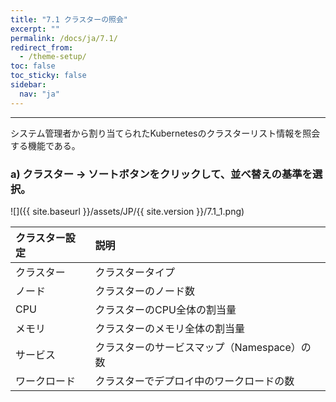 ```yaml
---
title: "7.1 クラスターの照会"
excerpt: ""
permalink: /docs/ja/7.1/
redirect_from:
  - /theme-setup/
toc: false
toc_sticky: false
sidebar:
  nav: "ja"
---
```



---

システム管理者から割り当てられたKubernetesのクラスターリスト情報を照会する機能である。

### a\) クラスター → ソートボタンをクリックして、並べ替えの基準を選択。
![]({{ site.baseurl }}/assets/JP/{{ site.version }}/7.1_1.png)

| **クラスター設定** | **説明** |
| :--- | :--- |
| クラスター | クラスタータイプ |
| ノード | クラスターのノード数 |
| CPU | クラスターのCPU全体の割当量 |
| メモリ | クラスターのメモリ全体の割当量 |
| サービス | クラスターのサービスマップ（Namespace）の数 |
| ワークロード | クラスターでデプロイ中のワークロードの数 |
